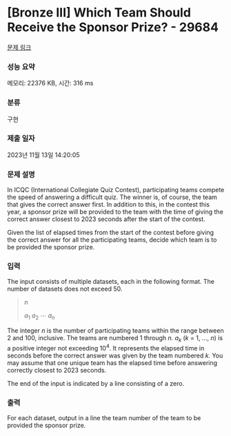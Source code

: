 # [Bronze III] Which Team Should Receive the Sponsor Prize? - 29684 

[문제 링크](https://www.acmicpc.net/problem/29684) 

### 성능 요약

메모리: 22376 KB, 시간: 316 ms

### 분류

구현

### 제출 일자

2023년 11월 13일 14:20:05

### 문제 설명

<p>In ICQC (International Collegiate Quiz Contest), participating teams compete the speed of answering a difficult quiz. The winner is, of course, the team that gives the correct answer first. In addition to this, in the contest this year, a sponsor prize will be provided to the team with the time of giving the correct answer closest to 2023 seconds after the start of the contest.</p>

<p>Given the list of elapsed times from the start of the contest before giving the correct answer for all the participating teams, decide which team is to be provided the sponsor prize.</p>

### 입력 

 <p>The input consists of multiple datasets, each in the following format. The number of datasets does not exceed 50.</p>

<blockquote>
<p><i>n</i></p>

<p><i>a</i><sub>1</sub> <i>a</i><sub>2</sub> ⋯ <i>a<sub>n</sub></i></p>
</blockquote>

<p>The integer <i>n</i> is the number of participating teams within the range between 2 and 100, inclusive. The teams are numbered 1 through <i>n.</i> <i>a<sub>k</sub></i> (<i>k</i> = 1, …, <i>n</i>) is a positive integer not exceeding 10<sup>4</sup>. It represents the elapsed time in seconds before the correct answer was given by the team numbered <i>k.</i> You may assume that one unique team has the elapsed time before answering correctly closest to 2023 seconds.</p>

<p>The end of the input is indicated by a line consisting of a zero.</p>

### 출력 

 <p>For each dataset, output in a line the team number of the team to be provided the sponsor prize.</p>


